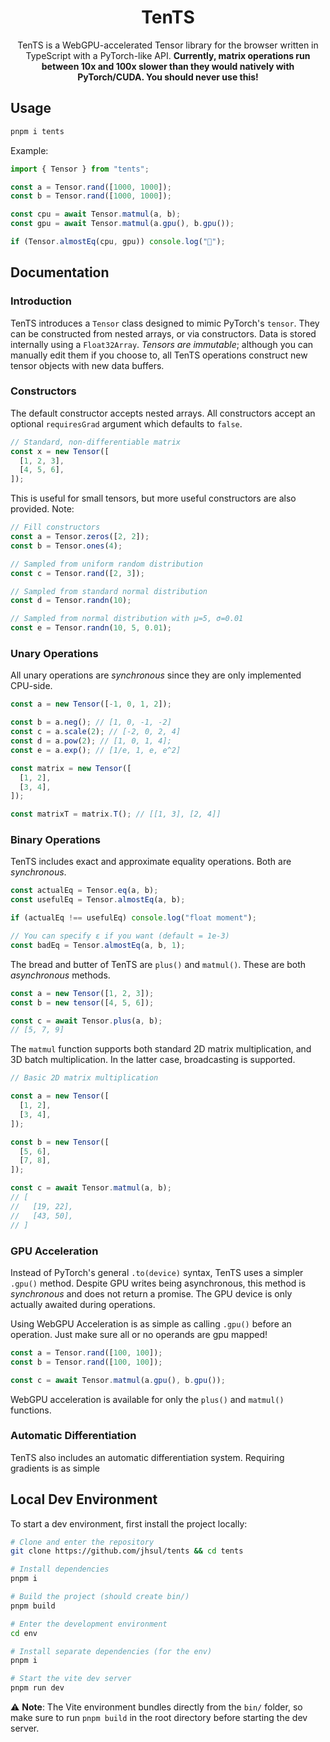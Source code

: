 <h1 align="center">
TenTS
</h1>
<p align="center">
TenTS is a WebGPU-accelerated Tensor library for the browser written in TypeScript with a PyTorch-like API. <b>Currently, matrix operations run between 10x and 100x slower than they would natively with PyTorch/CUDA. You should never use this!</b>
</p>

## Usage

```sh
pnpm i tents
```

Example:

```ts
import { Tensor } from "tents";

const a = Tensor.rand([1000, 1000]);
const b = Tensor.rand([1000, 1000]);

const cpu = await Tensor.matmul(a, b);
const gpu = await Tensor.matmul(a.gpu(), b.gpu());

if (Tensor.almostEq(cpu, gpu)) console.log("🎉");
```

## Documentation

### Introduction

TenTS introduces a `Tensor` class designed to mimic PyTorch's `tensor`. They can be constructed from nested arrays, or via constructors. Data is stored internally using a `Float32Array`. _Tensors are immutable_; although you can manually edit them if you choose to, all TenTS operations construct new tensor objects with new data buffers.

### Constructors

The default constructor accepts nested arrays. All constructors accept an optional `requiresGrad` argument which defaults to `false`.

```ts
// Standard, non-differentiable matrix
const x = new Tensor([
  [1, 2, 3],
  [4, 5, 6],
]);
```

This is useful for small tensors, but more useful constructors are also provided. Note:

```ts
// Fill constructors
const a = Tensor.zeros([2, 2]);
const b = Tensor.ones(4);

// Sampled from uniform random distribution
const c = Tensor.rand([2, 3]);

// Sampled from standard normal distribution
const d = Tensor.randn(10);

// Sampled from normal distribution with μ=5, σ=0.01
const e = Tensor.randn(10, 5, 0.01);
```

### Unary Operations

All unary operations are _synchronous_ since they are only implemented CPU-side.

```ts
const a = new Tensor([-1, 0, 1, 2]);

const b = a.neg(); // [1, 0, -1, -2]
const c = a.scale(2); // [-2, 0, 2, 4]
const d = a.pow(2); // [1, 0, 1, 4];
const e = a.exp(); // [1/e, 1, e, e^2]

const matrix = new Tensor([
  [1, 2],
  [3, 4],
]);

const matrixT = matrix.T(); // [[1, 3], [2, 4]]
```

### Binary Operations

TenTS includes exact and approximate equality operations. Both are _synchronous_.

```ts
const actualEq = Tensor.eq(a, b);
const usefulEq = Tensor.almostEq(a, b);

if (actualEq !== usefulEq) console.log("float moment");

// You can specify ε if you want (default = 1e-3)
const badEq = Tensor.almostEq(a, b, 1);
```

The bread and butter of TenTS are `plus()` and `matmul()`. These are both _asynchronous_ methods.

```ts
const a = new Tensor([1, 2, 3]);
const b = new tensor([4, 5, 6]);

const c = await Tensor.plus(a, b);
// [5, 7, 9]
```

The `matmul` function supports both standard 2D matrix multiplication, and 3D batch multiplication. In the latter case, broadcasting is supported.

```ts
// Basic 2D matrix multiplication

const a = new Tensor([
  [1, 2],
  [3, 4],
]);

const b = new Tensor([
  [5, 6],
  [7, 8],
]);

const c = await Tensor.matmul(a, b);
// [
//   [19, 22],
//   [43, 50],
// ]
```

### GPU Acceleration

Instead of PyTorch's general `.to(device)` syntax, TenTS uses a simpler `.gpu()` method. Despite GPU writes being asynchronous, this method is _synchronous_ and does not return a promise. The GPU device is only actually awaited during operations.

Using WebGPU Acceleration is as simple as calling `.gpu()` before an operation. Just make sure all or no operands are gpu mapped!

```ts
const a = Tensor.rand([100, 100]);
const b = Tensor.rand([100, 100]);

const c = await Tensor.matmul(a.gpu(), b.gpu());
```

WebGPU acceleration is available for only the `plus()` and `matmul()` functions.

### Automatic Differentiation

TenTS also includes an automatic differentiation system. Requiring gradients is as simple

## Local Dev Environment

To start a dev environment, first install the project locally:

```sh
# Clone and enter the repository
git clone https://github.com/jhsul/tents && cd tents

# Install dependencies
pnpm i

# Build the project (should create bin/)
pnpm build

# Enter the development environment
cd env

# Install separate dependencies (for the env)
pnpm i

# Start the vite dev server
pnpm run dev
```

⚠️ **Note**: The Vite environment bundles directly from the `bin/` folder, so make sure to run `pnpm build` in the root directory before starting the dev server.
